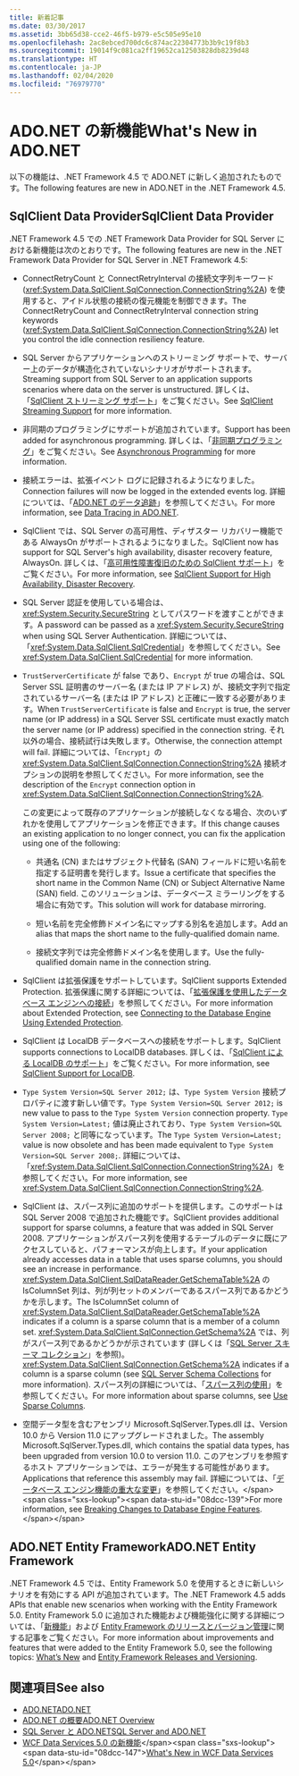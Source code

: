 ```yaml
---
title: 新着記事
ms.date: 03/30/2017
ms.assetid: 3bb65d38-cce2-46f5-b979-e5c505e95e10
ms.openlocfilehash: 2ac8ebced700dc6c874ac22304773b3b9c19f8b3
ms.sourcegitcommit: 19014f9c081ca2ff19652ca12503828db8239d48
ms.translationtype: HT
ms.contentlocale: ja-JP
ms.lasthandoff: 02/04/2020
ms.locfileid: "76979770"
---
```

# <a name="whats-new-in-adonet"></a><span data-ttu-id="08dcc-102">ADO.NET の新機能</span><span class="sxs-lookup"><span data-stu-id="08dcc-102">What's New in ADO.NET</span></span>

<span data-ttu-id="08dcc-103">以下の機能は、.NET Framework 4.5 で ADO.NET に新しく追加されたものです。</span><span class="sxs-lookup"><span data-stu-id="08dcc-103">The following features are new in ADO.NET in the .NET Framework 4.5.</span></span>

## <a name="sqlclient-data-provider"></a><span data-ttu-id="08dcc-104">SqlClient Data Provider</span><span class="sxs-lookup"><span data-stu-id="08dcc-104">SqlClient Data Provider</span></span>

<span data-ttu-id="08dcc-105">.NET Framework 4.5 での .NET Framework Data Provider for SQL Server における新機能は次のとおりです。</span><span class="sxs-lookup"><span data-stu-id="08dcc-105">The following features are new in the .NET Framework Data Provider for SQL Server in .NET Framework 4.5:</span></span>

- <span data-ttu-id="08dcc-106">ConnectRetryCount と ConnectRetryInterval の接続文字列キーワード (<xref:System.Data.SqlClient.SqlConnection.ConnectionString%2A>) を使用すると、アイドル状態の接続の復元機能を制御できます。</span><span class="sxs-lookup"><span data-stu-id="08dcc-106">The ConnectRetryCount and ConnectRetryInterval connection string keywords (<xref:System.Data.SqlClient.SqlConnection.ConnectionString%2A>) let you control the idle connection resiliency feature.</span></span>

- <span data-ttu-id="08dcc-107">SQL Server からアプリケーションへのストリーミング サポートで、サーバー上のデータが構造化されていないシナリオがサポートされます。</span><span class="sxs-lookup"><span data-stu-id="08dcc-107">Streaming support from SQL Server to an application supports scenarios where data on the server is unstructured.</span></span>  <span data-ttu-id="08dcc-108">詳しくは、「[SqlClient ストリーミング サポート](sqlclient-streaming-support.md)」をご覧ください。</span><span class="sxs-lookup"><span data-stu-id="08dcc-108">See [SqlClient Streaming Support](sqlclient-streaming-support.md) for more information.</span></span>

- <span data-ttu-id="08dcc-109">非同期のプログラミングにサポートが追加されています。</span><span class="sxs-lookup"><span data-stu-id="08dcc-109">Support has been added for asynchronous programming.</span></span>  <span data-ttu-id="08dcc-110">詳しくは、「[非同期プログラミング](asynchronous-programming.md)」をご覧ください。</span><span class="sxs-lookup"><span data-stu-id="08dcc-110">See [Asynchronous Programming](asynchronous-programming.md) for more information.</span></span>

- <span data-ttu-id="08dcc-111">接続エラーは、拡張イベント ログに記録されるようになりました。</span><span class="sxs-lookup"><span data-stu-id="08dcc-111">Connection failures will now be logged in the extended events log.</span></span> <span data-ttu-id="08dcc-112">詳細については、「[ADO.NET のデータ追跡](data-tracing.md)」を参照してください。</span><span class="sxs-lookup"><span data-stu-id="08dcc-112">For more information, see [Data Tracing in ADO.NET](data-tracing.md).</span></span>

- <span data-ttu-id="08dcc-113">SqlClient では、SQL Server の高可用性、ディザスター リカバリー機能である AlwaysOn がサポートされるようになりました。</span><span class="sxs-lookup"><span data-stu-id="08dcc-113">SqlClient now has support for SQL Server's high availability, disaster recovery feature, AlwaysOn.</span></span> <span data-ttu-id="08dcc-114">詳しくは、「[高可用性障害復旧のための SqlClient サポート](./sql/sqlclient-support-for-high-availability-disaster-recovery.md)」をご覧ください。</span><span class="sxs-lookup"><span data-stu-id="08dcc-114">For more information, see [SqlClient Support for High Availability, Disaster Recovery](./sql/sqlclient-support-for-high-availability-disaster-recovery.md).</span></span>

- <span data-ttu-id="08dcc-115">SQL Server 認証を使用している場合は、<xref:System.Security.SecureString> としてパスワードを渡すことができます。</span><span class="sxs-lookup"><span data-stu-id="08dcc-115">A password can be passed as a <xref:System.Security.SecureString> when using SQL Server Authentication.</span></span> <span data-ttu-id="08dcc-116">詳細については、「<xref:System.Data.SqlClient.SqlCredential>」を参照してください。</span><span class="sxs-lookup"><span data-stu-id="08dcc-116">See <xref:System.Data.SqlClient.SqlCredential> for more information.</span></span>

- <span data-ttu-id="08dcc-117">`TrustServerCertificate` が false であり、`Encrypt` が true の場合は、SQL Server SSL 証明書のサーバー名 (または IP アドレス) が、接続文字列で指定されているサーバー名 (または IP アドレス) と正確に一致する必要があります。</span><span class="sxs-lookup"><span data-stu-id="08dcc-117">When `TrustServerCertificate` is false and `Encrypt` is true, the server name (or IP address) in a SQL Server SSL certificate must exactly match the server name (or IP address) specified in the connection string.</span></span> <span data-ttu-id="08dcc-118">それ以外の場合、接続試行は失敗します。</span><span class="sxs-lookup"><span data-stu-id="08dcc-118">Otherwise, the connection attempt will fail.</span></span> <span data-ttu-id="08dcc-119">詳細については、「`Encrypt`」の <xref:System.Data.SqlClient.SqlConnection.ConnectionString%2A> 接続オプションの説明を参照してください。</span><span class="sxs-lookup"><span data-stu-id="08dcc-119">For more information, see the description of the `Encrypt` connection option in <xref:System.Data.SqlClient.SqlConnection.ConnectionString%2A>.</span></span>

  <span data-ttu-id="08dcc-120">この変更によって既存のアプリケーションが接続しなくなる場合、次のいずれかを使用してアプリケーションを修正できます。</span><span class="sxs-lookup"><span data-stu-id="08dcc-120">If this change causes an existing application to no longer connect, you can fix the application using one of the following:</span></span>

  - <span data-ttu-id="08dcc-121">共通名 (CN) またはサブジェクト代替名 (SAN) フィールドに短い名前を指定する証明書を発行します。</span><span class="sxs-lookup"><span data-stu-id="08dcc-121">Issue a certificate that specifies the short name in the Common Name (CN) or Subject Alternative Name (SAN) field.</span></span> <span data-ttu-id="08dcc-122">このソリューションは、データベース ミラーリングをする場合に有効です。</span><span class="sxs-lookup"><span data-stu-id="08dcc-122">This solution will work for database mirroring.</span></span>

  - <span data-ttu-id="08dcc-123">短い名前を完全修飾ドメイン名にマップする別名を追加します。</span><span class="sxs-lookup"><span data-stu-id="08dcc-123">Add an alias that maps the short name to the fully-qualified domain name.</span></span>

  - <span data-ttu-id="08dcc-124">接続文字列では完全修飾ドメイン名を使用します。</span><span class="sxs-lookup"><span data-stu-id="08dcc-124">Use the fully-qualified domain name in the connection string.</span></span>

- <span data-ttu-id="08dcc-125">SqlClient は拡張保護をサポートしています。</span><span class="sxs-lookup"><span data-stu-id="08dcc-125">SqlClient supports Extended Protection.</span></span> <span data-ttu-id="08dcc-126">拡張保護に関する詳細については、「[拡張保護を使用したデータベース エンジンへの接続](/sql/database-engine/configure-windows/connect-to-the-database-engine-using-extended-protection)」を参照してください。</span><span class="sxs-lookup"><span data-stu-id="08dcc-126">For more information about Extended Protection, see [Connecting to the Database Engine Using Extended Protection](/sql/database-engine/configure-windows/connect-to-the-database-engine-using-extended-protection).</span></span>

- <span data-ttu-id="08dcc-127">SqlClient は LocalDB データベースへの接続をサポートします。</span><span class="sxs-lookup"><span data-stu-id="08dcc-127">SqlClient supports connections to LocalDB databases.</span></span> <span data-ttu-id="08dcc-128">詳しくは、「[SqlClient による LocalDB のサポート](./sql/sqlclient-support-for-localdb.md)」をご覧ください。</span><span class="sxs-lookup"><span data-stu-id="08dcc-128">For more information, see [SqlClient Support for LocalDB](./sql/sqlclient-support-for-localdb.md).</span></span>

- <span data-ttu-id="08dcc-129">`Type System Version=SQL Server 2012;` は、`Type System Version` 接続プロパティに渡す新しい値です。</span><span class="sxs-lookup"><span data-stu-id="08dcc-129">`Type System Version=SQL Server 2012;` is new value to pass to the `Type System Version` connection property.</span></span> <span data-ttu-id="08dcc-130">`Type System Version=Latest;` 値は廃止されており、`Type System Version=SQL Server 2008;` と同等になっています。</span><span class="sxs-lookup"><span data-stu-id="08dcc-130">The `Type System Version=Latest;` value is now obsolete and has been made equivalent to `Type System Version=SQL Server 2008;`.</span></span> <span data-ttu-id="08dcc-131">詳細については、「<xref:System.Data.SqlClient.SqlConnection.ConnectionString%2A>」を参照してください。</span><span class="sxs-lookup"><span data-stu-id="08dcc-131">For more information, see <xref:System.Data.SqlClient.SqlConnection.ConnectionString%2A>.</span></span>

- <span data-ttu-id="08dcc-132">SqlClient は、スパース列に追加のサポートを提供します。このサポートは SQL Server 2008 で追加された機能です。</span><span class="sxs-lookup"><span data-stu-id="08dcc-132">SqlClient provides additional support for sparse columns, a feature that was added in SQL Server 2008.</span></span> <span data-ttu-id="08dcc-133">アプリケーションがスパース列を使用するテーブルのデータに既にアクセスしていると、パフォーマンスが向上します。</span><span class="sxs-lookup"><span data-stu-id="08dcc-133">If your application already accesses data in a table that uses sparse columns, you should see an increase in performance.</span></span> <span data-ttu-id="08dcc-134"><xref:System.Data.SqlClient.SqlDataReader.GetSchemaTable%2A> の IsColumnSet 列は、列が列セットのメンバーであるスパース列であるかどうかを示します。</span><span class="sxs-lookup"><span data-stu-id="08dcc-134">The IsColumnSet column of <xref:System.Data.SqlClient.SqlDataReader.GetSchemaTable%2A> indicates if a column is a sparse column that is a member of a column set.</span></span> <span data-ttu-id="08dcc-135"><xref:System.Data.SqlClient.SqlConnection.GetSchema%2A> では、列がスパース列であるかどうかが示されています (詳しくは「[SQL Server スキーマ コレクション](sql-server-schema-collections.md)」を参照)。</span><span class="sxs-lookup"><span data-stu-id="08dcc-135"><xref:System.Data.SqlClient.SqlConnection.GetSchema%2A> indicates if a column is a sparse column (see [SQL Server Schema Collections](sql-server-schema-collections.md) for more information).</span></span> <span data-ttu-id="08dcc-136">スパース列の詳細については、「[スパース列の使用](/sql/relational-databases/tables/use-sparse-columns)」を参照してください。</span><span class="sxs-lookup"><span data-stu-id="08dcc-136">For more information about sparse columns, see [Use Sparse Columns](/sql/relational-databases/tables/use-sparse-columns).</span></span>

- <span data-ttu-id="08dcc-137">空間データ型を含むアセンブリ Microsoft.SqlServer.Types.dll は、Version 10.0 から Version 11.0 にアップグレードされました。</span><span class="sxs-lookup"><span data-stu-id="08dcc-137">The assembly Microsoft.SqlServer.Types.dll, which contains the spatial data types, has been upgraded from version 10.0 to version 11.0.</span></span> <span data-ttu-id="08dcc-138">このアセンブリを参照するホスト アプリケーションでは、エラーが発生する可能性があります。</span><span class="sxs-lookup"><span data-stu-id="08dcc-138">Applications that reference this assembly may fail.</span></span> <span data-ttu-id="08dcc-139">詳細については、「[データベース エンジン機能の重大な変更](https://docs.microsoft.com/previous-versions/sql/sql-server-2012/ms143179(v=sql.110))」を参照してください。</span><span class="sxs-lookup"><span data-stu-id="08dcc-139">For more information, see [Breaking Changes to Database Engine Features](https://docs.microsoft.com/previous-versions/sql/sql-server-2012/ms143179(v=sql.110)).</span></span>

## <a name="adonet-entity-framework"></a><span data-ttu-id="08dcc-140">ADO.NET Entity Framework</span><span class="sxs-lookup"><span data-stu-id="08dcc-140">ADO.NET Entity Framework</span></span>

<span data-ttu-id="08dcc-141">.NET Framework 4.5 では、Entity Framework 5.0 を使用するときに新しいシナリオを有効にする API が追加されています。</span><span class="sxs-lookup"><span data-stu-id="08dcc-141">The .NET Framework 4.5 adds APIs that enable new scenarios when working with the Entity Framework 5.0.</span></span> <span data-ttu-id="08dcc-142">Entity Framework 5.0 に追加された機能および機能強化に関する詳細については、「[新機能](https://docs.microsoft.com/previous-versions/gg696190(v=vs.103))」および [Entity Framework のリリースとバージョン管理](/ef/ef6/what-is-new/past-releases)に関する記事をご覧ください。</span><span class="sxs-lookup"><span data-stu-id="08dcc-142">For more information about improvements and features that were added to the Entity Framework 5.0, see the following topics: [What’s New](https://docs.microsoft.com/previous-versions/gg696190(v=vs.103)) and [Entity Framework Releases and Versioning](/ef/ef6/what-is-new/past-releases).</span></span>

## <a name="see-also"></a><span data-ttu-id="08dcc-143">関連項目</span><span class="sxs-lookup"><span data-stu-id="08dcc-143">See also</span></span>

- [<span data-ttu-id="08dcc-144">ADO.NET</span><span class="sxs-lookup"><span data-stu-id="08dcc-144">ADO.NET</span></span>](index.md)
- [<span data-ttu-id="08dcc-145">ADO.NET の概要</span><span class="sxs-lookup"><span data-stu-id="08dcc-145">ADO.NET Overview</span></span>](ado-net-overview.md)
- [<span data-ttu-id="08dcc-146">SQL Server と ADO.NET</span><span class="sxs-lookup"><span data-stu-id="08dcc-146">SQL Server and ADO.NET</span></span>](./sql/index.md)
- <span data-ttu-id="08dcc-147">[WCF Data Services 5.0 の新機能](https://docs.microsoft.com/previous-versions/dotnet/wcf-data-services/ee373845(v=vs.103))</span><span class="sxs-lookup"><span data-stu-id="08dcc-147">[What's New in WCF Data Services 5.0](https://docs.microsoft.com/previous-versions/dotnet/wcf-data-services/ee373845(v=vs.103))</span></span>

